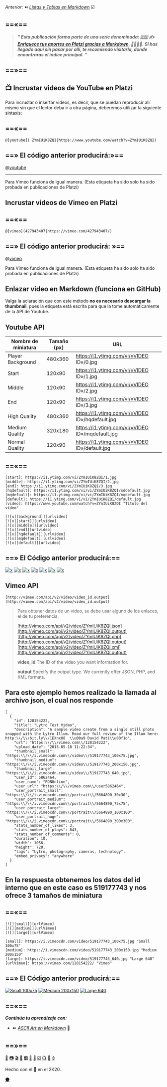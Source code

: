 

_Anterior:_ ⏪ [_Listas y Tablas en Markdown_](https://platzi.com/comunidad/listas-y-tablas-en-markdown) ☑️

==«==
---
 
 
> _**" Esta publicación forma parte de una serie denominada: 🇪🇸 ✍️ [Enriquece tus aportes en Platzi gracias a Markdown](https://platzi.com/blog/enriquece-tus-aportes-en-platzi-gracias-a-markdown/). 👨‍🎨👩‍🎨. Si has llegado aquí sin pasar por allí, te recomiendo visitarla, donde encontraras el índice principal. "**_


==»==
---

## 📺 Incrustar videos de YouTube en Platzi 

Para incrustar o insertar videos, es decir, que se puedan reproducir allí mismo sin que el lector deba ir a otra página, deberemos utilizar la siguiente sintaxis:

==«==
---

`@[youtube]( ZYmIUiK8ZQI|https://www.youtube.com/watch?v=ZYmIUiK8ZQI)`



==» El código anterior producirá:»==
---

  @[youtube]( ZYmIUiK8ZQI|https://www.youtube.com/watch?v=ZYmIUiK8ZQI)


---

Para Vimeo funciona de igual manera. (Esta etiqueta ha sido solo ha sido probada en publicaciones de Platzi)



## Incrustar videos de Vimeo en Platzi 

==«==
---

`@[vimeo](427943407|https://vimeo.com/427943407/)`



==» El código anterior producirá: »==
---



@[vimeo](128154222|https://vimeo.com/128154222/)

Para Vimeo funciona de igual manera. (Esta etiqueta ha sido solo ha sido probada en publicaciones de Platzi)



## Enlazar video en Markdown (funciona en GitHub)

Valga la aclaración que con este método **no es necesario descargar la thumbnail**, pues la etiqueta está escrita para que la tome automáticamente de la API de Youtube.




## Youtube API

| Nombre de miniatura      | Tamaño (px) | URL                                              |
|---------------------|-----------|--------------------------------------------------|
| Player Background   | 480x360   | https://i1.ytimg.com/vi/«VIDEO ID»/0.jpg         |
| Start               | 120x90    | https://i1.ytimg.com/vi/«VIDEO ID»/1.jpg         |
| Middle              | 120x90    | https://i1.ytimg.com/vi/«VIDEO ID»/2.jpg         |
| End                 | 120x90    | https://i1.ytimg.com/vi/«VIDEO ID»/3.jpg         |
| High Quality        | 480x360   | https://i1.ytimg.com/vi/«VIDEO ID»/hqdefault.jpg |
| Medium Quality      | 320x180   | https://i1.ytimg.com/vi/«VIDEO ID»/mqdefault.jpg |
| Normal Quality      | 120x90    | https://i1.ytimg.com/vi/«VIDEO ID»/default.jpg 



==«==
---

````[background]: https://i1.ytimg.com/vi/ZYmIUiK8ZQI/0.jpg "background"
[start]: https://i1.ytimg.com/vi/ZYmIUiK8ZQI/1.jpg
[middle]: https://i1.ytimg.com/vi/ZYmIUiK8ZQI/2.jpg
[end]: https://i1.ytimg.com/vi/ZYmIUiK8ZQI/3.jpg
[hqdefault]: https://i1.ytimg.com/vi/vi/ZYmIUiK8ZQI/sddefault.jpg
[mqdefault]: https://i1.ytimg.com/vi/vi/ZYmIUiK8ZQI/mqdefault.jpg
[default]: https://i1.ytimg.com/vi/vi/ZYmIUiK8ZQI/default.jpg
[video]: https://www.youtube.com/watch?v=ZYmIUiK8ZQI "Titulo del video"

[![x][background]][urlvideo]
[![x][start]][urlvideo]
[![x][middle]][urlvideo]
[![x][end]][urlvideo]
[![x][hqdefault]][urlvideo]
[![x][mqdefault]][urlvideo]
[![x][default]][urlvideo]
````




==» El Código anterior producirá:==
---


[background]: https://i1.ytimg.com/vi/ZYmIUiK8ZQI/0.jpg "background"
[start]: https://i1.ytimg.com/vi/ZYmIUiK8ZQI/1.jpg "start"
[middle]: https://i1.ytimg.com/vi/ZYmIUiK8ZQI/2.jpg "middle"
[end]: https://i1.ytimg.com/vi/ZYmIUiK8ZQI/3.jpg "end"
[hqdefault]: https://i1.ytimg.com/vi/vi/ZYmIUiK8ZQI/sddefault.jpg "hqdefault"
[mqdefault]: https://i1.ytimg.com/vi/vi/ZYmIUiK8ZQI/mqdefault.jpg "mqdefault"
[default]: https://i1.ytimg.com/vi/vi/ZYmIUiK8ZQI/default.jpg "default"
[urlvideo]: https://www.youtube.com/watch?v=ZYmIUiK8ZQI "Titulo del video"

[![x][background]][urlvideo]
[![x][start]][urlvideo]
[![x][middle]][urlvideo]
[![x][end]][urlvideo]
[![x][hqdefault]][urlvideo]
[![x][mqdefault]][urlvideo]
[![x][default]][urlvideo]



## Vimeo API

`[http://vimeo.com/api/v2/video/video_id.output](http://vimeo.com/api/v2/video/video_id.output)`

> Para obtener datos de un video, se debe usar alguno de los enlaces, el de tu preferencia, 
> 
> [http://vimeo.com/api/v2/video/ZYmIUiK8ZQI.json](http://vimeo.com/api/v2/video/ZYmIUiK8ZQI.output)
> [http://vimeo.com/api/v2/video/ZYmIUiK8ZQI.php](http://vimeo.com/api/v2/video/ZYmIUiK8ZQI.output)
> [http://vimeo.com/api/v2/video/ZYmIUiK8ZQI.xml](http://vimeo.com/api/v2/video/ZYmIUiK8ZQI.output)
> 
> **video_id** The ID of the video you want information for.
> 
> **output** Specify the output type. We currently offer JSON, PHP, and XML formats.

Para este ejemplo hemos realizado la llamada al archivo json, el cual nos responde
---
````
[
  {
    "id": 128154222,
    "title": "Lytro Test Video",
    "description": "A sample video create from a single still photo snapped with the Lytro Illum. Read our full review of the Illum here: http:\\/\\/bit.ly\\/1EXnxU8  \\u00a9 David Pati\\u00f1o",
    "url": "https:\\/\\/vimeo.com\\/128154222",
    "upload_date": "2015-05-18 11:22:34",
    "thumbnail_small": "https:\\/\\/i.vimeocdn.com\\/video\\/519177743_100x75.jpg",
    "thumbnail_medium": "https:\\/\\/i.vimeocdn.com\\/video\\/519177743_200x150.jpg",
    "thumbnail_large": "https:\\/\\/i.vimeocdn.com\\/video\\/519177743_640.jpg",
    "user_id": 5862464,
    "user_name": "PDNOnline",
    "user_url": "https:\\/\\/vimeo.com\\/user5862464",
    "user_portrait_small": "https:\\/\\/i.vimeocdn.com\\/portrait\\/5664890_30x30",
    "user_portrait_medium": "https:\\/\\/i.vimeocdn.com\\/portrait\\/5664890_75x75",
    "user_portrait_large": "https:\\/\\/i.vimeocdn.com\\/portrait\\/5664890_100x100",
    "user_portrait_huge": "https:\\/\\/i.vimeocdn.com\\/portrait\\/5664890_300x300",
    "stats_number_of_likes": 3,
    "stats_number_of_plays": 843,
    "stats_number_of_comments": 0,
    "duration": 10,
    "width": 1056,
    "height": 720,
    "tags": "Lytro, photography, cameras, technology",
    "embed_privacy": "anywhere"
  }
]
````


En la respuesta obtenemos los datos del id interno que en este caso es 519177743 y nos ofrece 3 tamaños de miniatura
---

==«==
---

````
[![][small]][urlVimeo]
[![][medium]][urlVimeo]
[![][large]][urlVimeo]

[small]: https://i.vimeocdn.com/video/519177743_100x75.jpg "Small 100x75"
[medium]: https://i.vimeocdn.com/video/519177743_200x150.jpg "Medium 200x150"
[large]: https://i.vimeocdn.com/video/519177743_640.jpg "Large 640"
[urlVimeo]: https://vimeo.com/128154222/ "Vimeo"
````





==» El Código anterior producirá:==
---

[![][small]][urlVimeo]
[![][medium]][urlVimeo]
[![][large]][urlVimeo]

[small]: https://i.vimeocdn.com/video/519177743_100x75.jpg "Small 100x75"
[medium]: https://i.vimeocdn.com/video/519177743_200x150.jpg "Medium 200x150"
[large]: https://i.vimeocdn.com/video/519177743_640.jpg "Large 640"
[urlVimeo]: https://vimeo.com/128154222/ "Vimeo"




==«==
---

**_Continúa tu aprendizaje con:_**

* ⏩ [_ASCII Art en Markdown_](https://platzi.com/comunidad/ascii-art-en-markdown) 🔣

==»==
---
[📖](https://platzi.com/comunidad/textos-en-markdown/ "Textos en Markdown")  [📷](https://platzi.com/comunidad/imagenes-en-markdown/ "Imágenes en Markdown") [🎬](https://platzi.com/comunidad/animaciones-en-markdown/ "Animaciones en Markdown") [🍕](https://platzi.com/comunidad/emojis-en-markdown/ "Emojis en Markdown") [🆎](https://platzi.com/comunidad/variables-en-markdown/ "Variables en Markdown") [🔲](https://platzi.com/comunidad/botones-en-markdown/ "Botones en Markdown")  [🌈](https://platzi.com/comunidad/colores-en-markdown/ "Colores en Markdown")  [☑️](https://platzi.com/comunidad/listas-y-tablas-en-markdown/ "Listas y Tablas en Markdown")  [📺](https://platzi.com/comunidad/videos-de-youtube-y-vimeo-en-markdown/ "Videos de Youtube y Vimeo en Markdown")  [🔣](https://platzi.com/comunidad/ascii-art-en-markdown/ "ASCII Art en Markdown")  [➗](https://platzi.com/comunidad/bonus-formulas-matematicas-en-markdown "Bonus: Fórmulas matemáticas en Markdown")


Hecho con el 💚 en el 2K20. 


[⚫](https://drive.google.com/file/d/1h16rAeXarsKPAsRF_umqgdilpb3dGrbL/view?usp=sharing  "Código fuente de esta página") 
